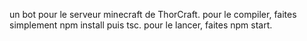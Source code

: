 un bot pour le serveur minecraft de ThorCraft.
pour le compiler, faites simplement npm install puis tsc.
pour le lancer, faites npm start.